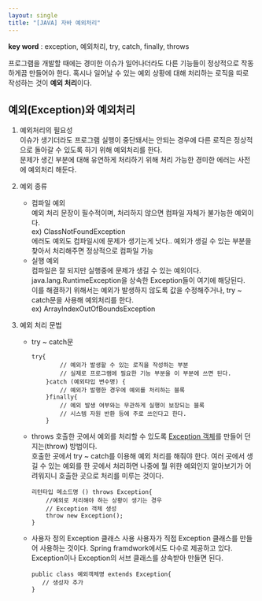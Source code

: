 ```yaml
---
layout: single
title: "[JAVA] 자바 예외처리"
---
```


**key word** : exception, 예외처리, try, catch, finally, throws

프로그램을 개발할 때에는 경미한 이슈가 일어나더라도 다른 기능들이 정상적으로 작동하게끔 만들어야 한다.
혹시나 일어날 수 있는 예외 상황에 대해 처리하는 로직을 따로 작성하는 것이 **예외 처리**이다.

## 예외(Exception)와 예외처리

1. 예외처리의 필요성
   <br>
   이슈가 생기더라도 프로그램 실행이 중단돼서는 안되는 경우에 다른 로직은 정상적으로 돌아갈 수 있도록 하기 위해 예외처리를 한다. <br>
   문제가 생긴 부분에 대해 유연하게 처리하기 위해 처리 가능한 경미한 에러는 사전에 예외처리 해둔다.

2. 예외 종류

   - 컴파일 예외
     <br>
     예외 처리 문장이 필수적이며, 처리하지 않으면 컴파일 자체가 불가능한 예외이다.
     <br>
     ex) ClassNotFoundException
     <br>
     에러도 예외도 컴파일시에 문제가 생기는게 낫다.. 예외가 생길 수 있는 부분을 찾아서 처리해주면 정상적으로 컴파일 가능
   - 실행 예외
     <br>
     컴파일은 잘 되지만 실행중에 문제가 생길 수 있는 예외이다.
     java.lang.RuntimeException을 상속한 Exception들이 여기에 해당된다.
     <br>
     이를 해결하기 위해서는 예외가 발생하지 않도록 값을 수정해주거나, try ~ catch문을 사용해 예외처리를 한다.
     <br>
     ex) ArrayIndexOutOfBoundsException

3. 예외 처리 문법
   - try ~ catch문
     ```
     try{
             // 예외가 발생할 수 있는 로직을 작성하는 부분
             // 실제로 프로그램에 필요한 기능 부분을 이 부분에 쓰면 된다.
         }catch (예외타입 변수명) {
             // 예외가 발행한 경우에 예외를 처리하는 블록
         }finally{
             // 예외 발생 여부와는 무관하게 실행이 보장되는 블록
             // 시스템 자원 반환 등에 주로 쓰인다고 한다.
         }
     ```
   - throws
     호출한 곳에서 예외를 처리할 수 있도록 [Exception 객체](https://docs.oracle.com/javase/8/docs/api/)를 만들어 던지는(throw) 방법이다.
     <br>
     호출한 곳에서 try ~ catch를 이용해 예외 처리를 해줘야 한다.
     여러 곳에서 생길 수 있는 예외를 한 곳에서 처리하면 나중에 뭘 위한 예외인지 알아보기가 어려워지니 호출한 곳으로 처리를 미루는 것이다.
     ```
     리턴타입 메소드명 () throws Exception{
         //예외로 처리해야 하는 상황이 생기는 경우
         // Exception 객체 생성
         throw new Exception();
     }
     ```
   - 사용자 정의 Exception 클래스 사용
     사용자가 직접 Exception 클래스를 만들어 사용하는 것이다. Spring framdwork에서도 다수로 제공하고 있다. Exception이나 Exception의 서브 클래스를 상속받아 만들면 된다.
     ```
     public class 예외객체명 extends Exception{
        // 생성자 추가
     }
     ```
